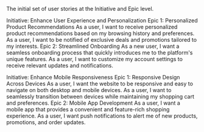 The initial set of user stories at the Initiative and Epic level.

Initiative: Enhance User Experience and Personalization
Epic 1: Personalized Product Recommendations
As a user, I want to receive personalized product recommendations based on my browsing history and preferences.
As a user, I want to be notified of exclusive deals and promotions tailored to my interests.
Epic 2: Streamlined Onboarding
As a new user, I want a seamless onboarding process that quickly introduces me to the platform's unique features.
As a user, I want to customize my account settings to receive relevant updates and notifications.


Initiative: Enhance Mobile Responsiveness
Epic 1: Responsive Design Across Devices
As a user, I want the website to be responsive and easy to navigate on both desktop and mobile devices.
As a user, I want to seamlessly transition between devices while maintaining my shopping cart and preferences.
Epic 2: Mobile App Development
As a user, I want a mobile app that provides a convenient and feature-rich shopping experience.
As a user, I want push notifications to alert me of new products, promotions, and order updates.
